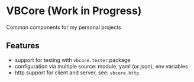 # VBCore (Work in Progress)

Common components for my personal projects

## Features

- support for testing with ``vbcore.tester`` package
- configuration via multiple source: module, yaml (or json), env variables
- http support for client and server, see: ``vbcore.http``
